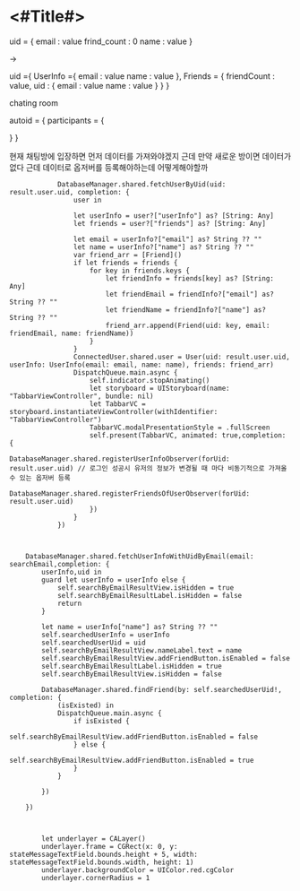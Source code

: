 #  <#Title#>


uid  = {
    email : value
    frind_count : 0
    name : value
}

->

uid ={
     UserInfo ={
    email : value
    name : value
    },
    Friends = {
        friendCount : value,
        uid : {
        email : value
        name : value
        }
    } 
}


chating room 

autoid = {
    participants = {
        
}
}


현재
채팅방에 입장하면
먼저 데이터를 가져와야겠지
근데 만약 새로운 방이면 데이터가 없다
근데 데이터로 옵저버를 등록해야하는데
어떻게해야할까


                DatabaseManager.shared.fetchUserByUid(uid: result.user.uid, completion: {
                    user in
                    
                    let userInfo = user?["userInfo"] as? [String: Any]
                    let friends = user?["friends"] as? [String: Any]
                    
                    let email = userInfo?["email"] as? String ?? ""
                    let name = userInfo?["name"] as? String ?? ""
                    var friend_arr = [Friend]()
                    if let friends = friends {
                        for key in friends.keys {
                            let friendInfo = friends[key] as? [String: Any]
                            let friendEmail = friendInfo?["email"] as? String ?? ""
                            let friendName = friendInfo?["name"] as? String ?? ""
                            friend_arr.append(Friend(uid: key, email: friendEmail, name: friendName))
                        }
                    }
                    ConnectedUser.shared.user = User(uid: result.user.uid, userInfo: UserInfo(email: email, name: name), friends: friend_arr)
                    DispatchQueue.main.async {
                        self.indicator.stopAnimating()
                        let storyboard = UIStoryboard(name: "TabbarViewController", bundle: nil)
                        let TabbarVC = storyboard.instantiateViewController(withIdentifier: "TabbarViewController")
                        TabbarVC.modalPresentationStyle = .fullScreen
                        self.present(TabbarVC, animated: true,completion: {
                            DatabaseManager.shared.registerUserInfoObserver(forUid: result.user.uid) // 로그인 성공시 유저의 정보가 변경될 때 마다 비동기적으로 가져올 수 있는 옵저버 등록
                            DatabaseManager.shared.registerFriendsOfUserObserver(forUid: result.user.uid)
                        })
                    }
                })



        DatabaseManager.shared.fetchUserInfoWithUidByEmail(email: searchEmail,completion: {
            userInfo,uid in
            guard let userInfo = userInfo else {
                self.searchByEmailResultView.isHidden = true
                self.searchByEmailResultLabel.isHidden = false
                return
            }
            
            let name = userInfo["name"] as? String ?? ""
            self.searchedUserInfo = userInfo
            self.searchedUserUid = uid
            self.searchByEmailResultView.nameLabel.text = name
            self.searchByEmailResultView.addFriendButton.isEnabled = false
            self.searchByEmailResultLabel.isHidden = true
            self.searchByEmailResultView.isHidden = false
            
            DatabaseManager.shared.findFriend(by: self.searchedUserUid!, completion: {
                (isExisted) in
                DispatchQueue.main.async {
                    if isExisted {
                        self.searchByEmailResultView.addFriendButton.isEnabled = false
                    } else {
                        self.searchByEmailResultView.addFriendButton.isEnabled = true
                    }
                }
                
            })
            
        })



            let underlayer = CALayer()
            underlayer.frame = CGRect(x: 0, y: stateMessageTextField.bounds.height + 5, width: stateMessageTextField.bounds.width, height: 1)
            underlayer.backgroundColor = UIColor.red.cgColor
            underlayer.cornerRadius = 1
